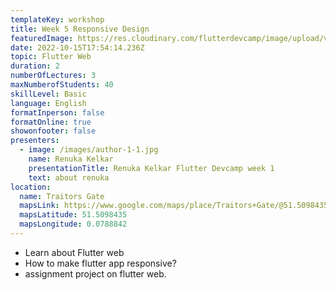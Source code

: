 ```yaml
---
templateKey: workshop
title: Week 5 Responsive Design
featuredImage: https://res.cloudinary.com/flutterdevcamp/image/upload/v1664182961/flutterdevcamp/mentors/mentor_banner_markandey_uvzjpc.png
date: 2022-10-15T17:54:14.236Z
topic: Flutter Web
duration: 2
numberOfLectures: 3
maxNumberofStudents: 40
skillLevel: Basic
language: English
formatInperson: false
formatOnline: true
showonfooter: false
presenters:
  - image: /images/author-1-1.jpg
    name: Renuka Kelkar
    presentationTitle: Renuka Kelkar Flutter Devcamp week 1
    text: about renuka
location:
  name: Traitors Gate
  mapsLink: https://www.google.com/maps/place/Traitors+Gate/@51.5098435,-0.0788842,19z/data=!4m5!3m4!1s0x4876030dd752a1c5:0x4a35f7c87ee9c96!8m2!3d51.5098435!4d-0.0784241
  mapsLatitude: 51.5098435
  mapsLongitude: 0.0788842
---
```

- Learn about Flutter web
- How to make flutter app responsive?
- assignment project on flutter web.
